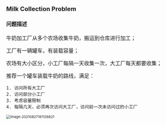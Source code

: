 ### Milk Collection Problem

#### 问题描述

牛奶加工厂从多个农场收集牛奶，搬运到仓库进行加工；

工厂有一辆罐车，有装载容量；

农场有大小区分，小工厂每隔一天收集一次，大工厂每天都要收集；

推荐一个罐车装载牛奶的路线，满足：

	1. 访问所有大工厂
	2. 访问部分小工厂
	3. 考虑容量限制
	4. 每隔几天，必须再次访问大工厂，访问前一次未访问过的小工厂



<img src="D:\github\Model-Building-in-Mathematical-Programming\image\milk_collection.png" alt="image-20210827161126821" style="zoom:67%;" />